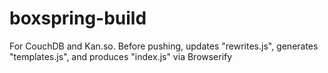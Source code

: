 boxspring-build
===============

For CouchDB and Kan.so. Before pushing, updates "rewrites.js", generates "templates.js", and produces "index.js" via Browserify